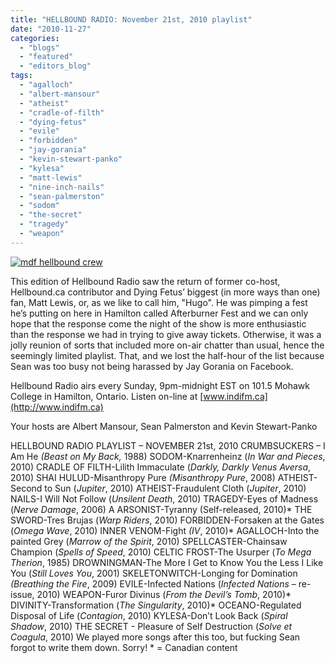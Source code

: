 ```yaml
---
title: "HELLBOUND RADIO: November 21st, 2010 playlist"
date: "2010-11-27"
categories: 
  - "blogs"
  - "featured"
  - "editors_blog"
tags: 
  - "agalloch"
  - "albert-mansour"
  - "atheist"
  - "cradle-of-filth"
  - "dying-fetus"
  - "evile"
  - "forbidden"
  - "jay-gorania"
  - "kevin-stewart-panko"
  - "kylesa"
  - "matt-lewis"
  - "nine-inch-nails"
  - "sean-palmerston"
  - "sodom"
  - "the-secret"
  - "tragedy"
  - "weapon"
---
```


[![](http://www.hellbound.ca/wp-content/uploads/2010/06/mdf-hellbound-crew.jpg "mdf hellbound crew")](http://www.hellbound.ca/wp-content/uploads/2010/06/mdf-hellbound-crew.jpg)

This edition of Hellbound Radio saw the return of former co-host, Hellbound.ca contributor and Dying Fetus’ biggest (in more ways than one) fan, Matt Lewis, or, as we like to call him, "Hugo". He was pimping a fest he’s putting on here in Hamilton called Afterburner Fest and we can only hope that the response come the night of the show is more enthusiastic than the response we had in trying to give away tickets. Otherwise, it was a jolly reunion of sorts that included more on-air chatter than usual, hence the seemingly limited playlist. That, and we lost the half-hour of the list because Sean was too busy not being harassed by Jay Gorania on Facebook.

Hellbound Radio airs every Sunday, 9pm-midnight EST on 101.5 Mohawk College in Hamilton, Ontario. Listen on-line at [www.indifm.ca](http://www.indifm.ca)

Your hosts are Albert Mansour, Sean Palmerston and Kevin Stewart-Panko

HELLBOUND RADIO PLAYLIST – NOVEMBER 21st, 2010 CRUMBSUCKERS – I Am He _(Beast on My Back,_ 1988) SODOM-Knarrenheinz (_In War and Pieces_, 2010) CRADLE OF FILTH-Lilith Immaculate (_Darkly, Darkly Venus Aversa_, 2010) SHAI HULUD-Misanthropy Pure _(Misanthropy Pure_, 2008) ATHEIST-Second to Sun (_Jupiter_, 2010) ATHEIST-Fraudulent Cloth (_Jupiter_, 2010) NAILS-I Will Not Follow (_Unsilent Death_, 2010) TRAGEDY-Eyes of Madness (_Nerve Damage_, 2006) A ARSONIST-Tyranny (Self-released, 2010)\* THE SWORD-Tres Brujas (_Warp Riders_, 2010) FORBIDDEN-Forsaken at the Gates (_Omega Wave_, 2010) INNER VENOM-Fight _(IV_, 2010)\* AGALLOCH-Into the painted Grey (_Marrow of the Spirit_, 2010) SPELLCASTER-Chainsaw Champion (_Spells of Speed_, 2010) CELTIC FROST-The Usurper (_To Mega Therion_, 1985) DROWNINGMAN-The More I Get to Know You the Less I Like You (_Still Loves You_, 2001) SKELETONWITCH-Longing for Domination _(Breathing the Fire_, 2009) EVILE-Infected Nations (_Infected Nations_ – re-issue, 2010) WEAPON-Furor Divinus (_From the Devil’s Tomb_, 2010)\* DIVINITY-Transformation (_The Singularity_, 2010)\* OCEANO-Regulated Disposal of Life (_Contagion_, 2010) KYLESA-Don’t Look Back (_Spiral Shadow_, 2010) THE SECRET - Pleasure of Self Destruction (_Solve et Coagula_, 2010) We played more songs after this too, but fucking Sean forgot to write them down. Sorry! \* = Canadian content
